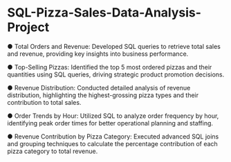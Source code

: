 # SQL-Pizza-Sales-Data-Analysis-Project
● Total Orders and Revenue: Developed SQL queries to retrieve total sales and revenue, providing key insights into business performance.

● Top-Selling Pizzas: Identified the top 5 most ordered pizzas and their quantities using SQL queries, driving strategic product promotion decisions.

● Revenue Distribution: Conducted detailed analysis of revenue distribution, highlighting the highest-grossing pizza types and their contribution to total sales.

● Order Trends by Hour: Utilized SQL to analyze order frequency by hour, identifying peak order times for better operational planning and staffing.

● Revenue Contribution by Pizza Category: Executed advanced SQL joins and grouping techniques to calculate the percentage contribution of each pizza category to total revenue.
